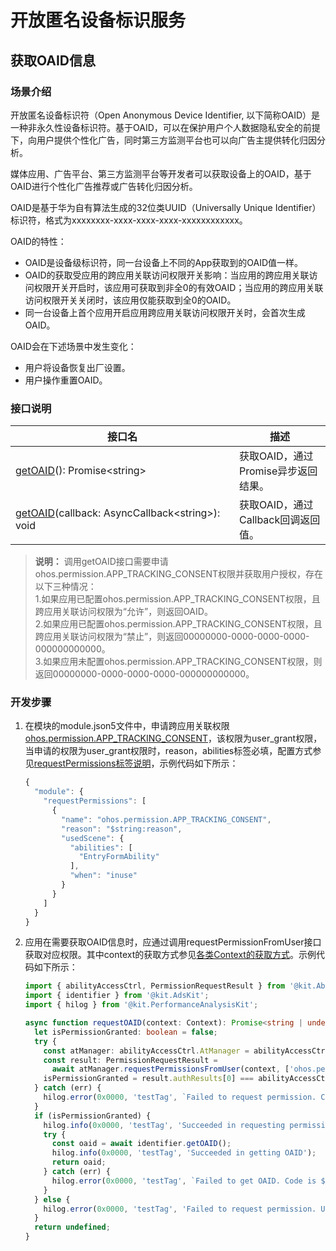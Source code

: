# 开放匿名设备标识服务

<!--Kit: Ads Kit-->
<!--Subsystem: Advertising-->
<!--Owner: @SukiEvas-->
<!--Designer: @zhansf1988-->
<!--Tester: @hongmei_may-->
<!--Adviser: @RayShih-->

## 获取OAID信息


### 场景介绍

开放匿名设备标识符（Open Anonymous Device Identifier, 以下简称OAID）是一种非永久性设备标识符。基于OAID，可以在保护用户个人数据隐私安全的前提下，向用户提供个性化广告，同时第三方监测平台也可以向广告主提供转化归因分析。

媒体应用、广告平台、第三方监测平台等开发者可以获取设备上的OAID，基于OAID进行个性化广告推荐或广告转化归因分析。

OAID是基于华为自有算法生成的32位类UUID（Universally Unique Identifier）标识符，格式为xxxxxxxx-xxxx-xxxx-xxxx-xxxxxxxxxxxx。

OAID的特性：
- OAID是设备级标识符，同一台设备上不同的App获取到的OAID值一样。
- OAID的获取受应用的跨应用关联访问权限开关影响：当应用的跨应用关联访问权限开关开启时，该应用可获取到非全0的有效OAID；当应用的跨应用关联访问权限开关关闭时，该应用仅能获取到全0的OAID。
- 同一台设备上首个应用开启应用跨应用关联访问权限开关时，会首次生成OAID。

OAID会在下述场景中发生变化：
- 用户将设备恢复出厂设置。
- 用户操作重置OAID。

### 接口说明

| 接口名 | 描述 |
| -------- | -------- |
| <!--Del-->[<!--DelEnd-->getOAID<!--Del-->](../../reference/apis-ads-kit/js-apis-oaid.md#identifiergetoaid)<!--DelEnd-->(): Promise&lt;string&gt; | 获取OAID，通过Promise异步返回结果。 |
| <!--Del-->[<!--DelEnd-->getOAID<!--Del-->](../../reference/apis-ads-kit/js-apis-oaid.md#identifiergetoaid-1)<!--DelEnd-->(callback:&nbsp;AsyncCallback&lt;string&gt;):&nbsp; void | 获取OAID，通过Callback回调返回值。 |

> **说明：**
> 调用getOAID接口需要申请ohos.permission.APP_TRACKING_CONSENT权限并获取用户授权，存在以下三种情况：<br/>
> 1.如果应用已配置ohos.permission.APP_TRACKING_CONSENT权限，且跨应用关联访问权限为“允许”，则返回OAID。<br/>
> 2.如果应用已配置ohos.permission.APP_TRACKING_CONSENT权限，且跨应用关联访问权限为“禁止”，则返回00000000-0000-0000-0000-000000000000。<br/>
> 3.如果应用未配置ohos.permission.APP_TRACKING_CONSENT权限，则返回00000000-0000-0000-0000-000000000000。


### 开发步骤
1. 在模块的module.json5文件中，申请跨应用关联权限[ohos.permission.APP_TRACKING_CONSENT](../../security/AccessToken/permissions-for-all-user.md#ohospermissionapp_tracking_consent)，该权限为user_grant权限，当申请的权限为user_grant权限时，reason，abilities标签必填，配置方式参见[requestPermissions标签说明](../../security/AccessToken/declare-permissions.md#在配置文件中声明权限)，示例代码如下所示：
    ```ts
    {
      "module": {
        "requestPermissions": [
          {
            "name": "ohos.permission.APP_TRACKING_CONSENT",
            "reason": "$string:reason",
            "usedScene": {
              "abilities": [
                "EntryFormAbility"
              ],
              "when": "inuse"
            }
          }
        ]
      }
    }
    ```

2. 应用在需要获取OAID信息时，应通过调用requestPermissionFromUser接口获取对应权限。其中context的获取方式参见[各类Context的获取方式](../../application-models/application-context-stage.md#context的获取方式)。示例代码如下所示：
    ```ts
    import { abilityAccessCtrl, PermissionRequestResult } from '@kit.AbilityKit';
    import { identifier } from '@kit.AdsKit';
    import { hilog } from '@kit.PerformanceAnalysisKit';

    async function requestOAID(context: Context): Promise<string | undefined> {
      let isPermissionGranted: boolean = false;
      try {
        const atManager: abilityAccessCtrl.AtManager = abilityAccessCtrl.createAtManager();
        const result: PermissionRequestResult =
          await atManager.requestPermissionsFromUser(context, ['ohos.permission.APP_TRACKING_CONSENT']);
        isPermissionGranted = result.authResults[0] === abilityAccessCtrl.GrantStatus.PERMISSION_GRANTED;
      } catch (err) {
        hilog.error(0x0000, 'testTag', `Failed to request permission. Code is ${err.code}, message is ${err.message}`);
      }
      if (isPermissionGranted) {
        hilog.info(0x0000, 'testTag', 'Succeeded in requesting permission');
        try {
          const oaid = await identifier.getOAID();
          hilog.info(0x0000, 'testTag', 'Succeeded in getting OAID');
          return oaid;
        } catch (err) {
          hilog.error(0x0000, 'testTag', `Failed to get OAID. Code is ${err.code}, message is ${err.message}`);
        }
      } else {
        hilog.error(0x0000, 'testTag', 'Failed to request permission. User rejected');
      }
      return undefined;
    }
    ```